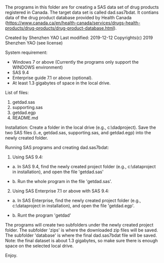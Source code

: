 The programs in this folder are for creating a SAS data set of drug products registered in Canada. The target data set is called dad.sas7bdat. It contians data of the drug product database provided by Health Canada (https://www.canada.ca/en/health-canada/services/drugs-health-products/drug-products/drug-product-database.html). 

Created by Shenzhen YAO
Last modified: 2019-12-12
Copyrights(c) 2019 Shenzhen YAO (see license)


System requirement:
- Windows 7 or above (Currently the programs only support the WINDOWS environment)
- SAS 9.4
- Enterprise guide 7.1 or above (optional).
- At least 1.3 gigabytes of space in the local drive.

List of files:
1. getdad.sas
2. supporting.sas
3. getdad.egp
4. README.md

Installation:
Create a folder in the local drive (e.g., c:\dadproject). Save the two SAS files (i..e, getdad.sas, supporting.sas, and getdad.egp) into the newly created folder.

Running SAS programs and creating dad.sas7bdat:

1. Using SAS 9.4:

- a. In SAS 9.4, find the newly created project folder (e.g., c:\dataproject in installation), and open the file 'getdad.sas'

- b. Run the whole program in the file 'getdad.sas'.

2. Using SAS Enterprise 7.1 or above with SAS 9.4:

- a. In SAS Enterprise, find the newly created project folder (e.g., c:\dataproject in installation), and open the file 'getdad.egp'.

- b. Runt the program 'getdad'

The programs will create two subfolders under the newly created project folder. The subfolder 'zips' is where the downloaded zip files will be saved. The subfolder 'database' is where the final dad.sas7bdat file will be saved. Note: the final dataset is about 1.3 gigabytes, so make sure there is enough space on the selected local drive. 

Enjoy.
